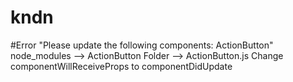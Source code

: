 # kndn

#Error "Please update the following components: ActionButton"
node_modules --> ActionButton Folder --> ActionButton.js Change componentWillReceiveProps to componentDidUpdate
